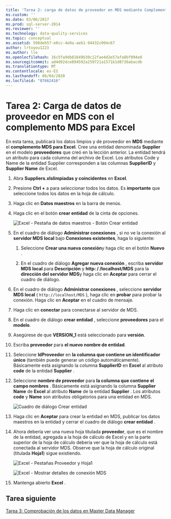 ```yaml
---
title: 'Tarea 2: carga de datos de proveedor en MDS mediante Complemento MDS para Excel | Microsoft Docs'
ms.custom: ''
ms.date: 03/06/2017
ms.prod: sql-server-2014
ms.reviewer: ''
ms.technology: data-quality-services
ms.topic: conceptual
ms.assetid: 598deb57-e0cc-4e0a-aeb1-94432c094c67
author: lrtoyou1223
ms.author: lle
ms.openlocfilehash: 16c5fa9db81649b30c12fae4d2e57afa8bf094e8
ms.sourcegitcommit: ad4d92dce894592a259721a1571b1d8736abacdb
ms.translationtype: MT
ms.contentlocale: es-ES
ms.lasthandoff: 08/04/2020
ms.locfileid: "87662416"
---
```

# <a name="task-2-uploading-supplier-data-to-mds-using-mds-add-in-for-excel"></a>Tarea 2: Carga de datos de proveedor en MDS con el complemento MDS para Excel
  En esta tarea, publicará los datos limpios y de proveedor en **MDS** mediante el **complemento MDS para Excel**. Cree una entidad denominada **Supplier** en el modelo **proveedores** que creó en la lección anterior. La entidad tendrá un atributo para cada columna del archivo de Excel. Los atributos Code y Name de la entidad Supplier corresponden a las columnas **SupplierID** y **Supplier Name** de Excel.  
  
1.  Abra **Suppliers.xlslimpiadas y coincidentes** en **Excel**.  
  
2.  Presione **Ctrl +** a para seleccionar todos los datos. Es **importante** que seleccione todos los datos en la hoja de cálculo.  
  
3.  Haga clic en **Datos maestros** en la barra de menús.  
  
4.  Haga clic en el botón **crear entidad** de la cinta de opciones.  
  
     ![Excel - Pestaña de datos maestros - Botón Crear entidad](../../2014/tutorials/media/et-ulingsdtomdsusingmdsaddinforexcel-01.jpg "Excel - Pestaña de datos maestros - Botón Crear entidad")  
  
5.  En el cuadro de diálogo **Administrar conexiones** , si no ve la conexión al **servidor MDS local** bajo **Conexiones existentes**, haga lo siguiente:  
  
    1.  Seleccione **Crear una nueva conexión**y haga clic en el botón **Nuevo** .  
  
    2.  En el cuadro de diálogo **Agregar nueva conexión** , escriba **servidor MDS local** para **Descripción** y **http: \/ /localhost/MDS** para la **dirección del servidor MDS**y haga clic en **Aceptar** para cerrar el cuadro de diálogo.  
  
6.  En el cuadro de diálogo **Administrar conexiones** , seleccione **servidor MDS local** ( `http://localhost/MDS` ), haga clic en **probar** para probar la conexión. Haga clic en **Aceptar** en el cuadro de mensaje.  
  
7.  Haga clic en **conectar** para conectarse al servidor de MDS.  
  
8.  En el cuadro de diálogo **crear entidad** , seleccione **proveedores** para el **modelo**.  
  
9. Asegúrese de que **VERSION_1** está seleccionado para **versión**.  
  
10. Escriba **proveedor** para **el nuevo nombre de entidad**.  
  
11. Seleccione **IdProveedor** en **la columna que contiene un identificador único** (también puede generar un código automáticamente). Básicamente está asignando la columna **SupplierID** en **Excel** al atributo **code** de la entidad **Supplier** .  
  
12. Seleccione **nombre de proveedor** para **la columna que contiene el campo nombres** . Básicamente está asignando la columna **Supplier Name** de **Excel** al atributo **Name** de la entidad **Supplier** . Los atributos **code** y **Name** son atributos obligatorios para una entidad en MDS.  
  
     ![Cuadro de diálogo Crear entidad](../../2014/tutorials/media/et-ulingsdtomdsusingmdsaddinforexcel-02.jpg "Cuadro de diálogo Crear entidad")  
  
13. Haga clic en **Aceptar** para crear la entidad en MDS, publicar los datos maestros en la entidad y cerrar el cuadro de diálogo **crear entidad** .  
  
14. Ahora debería ver una nueva hoja titulada **proveedor**, que es el nombre de la entidad, agregada a la hoja de cálculo de Excel y en la parte superior de la hoja de cálculo debería ver que la hoja de cálculo está conectada al servidor MDS. Observe que la hoja de cálculo original (titulada **Hoja1**) sigue existiendo.  
  
     ![Excel - Pestañas Proveedor y Hoja1](../../2014/tutorials/media/et-ulingsdtomdsusingmdsaddinforexcel-03.jpg "Excel - Pestañas Proveedor y Hoja1")  
  
     ![Excel - Mostrar detalles de conexión MDS](../../2014/tutorials/media/et-ulingsdtomdsusingmdsaddinforexcel-04.jpg "Excel - Mostrar detalles de conexión MDS")  
  
15. Mantenga abierto **Excel** .  
  
## <a name="next-task"></a>Tarea siguiente  
 [Tarea 3: Comprobación de los datos en Master Data Manager](../../2014/tutorials/task-3-verifying-the-data-in-master-data-manager.md)  
  
  
